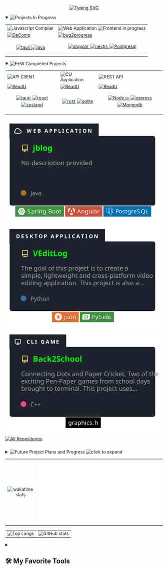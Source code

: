 <p align="center">
    <a href=""><img src="https://readme-typing-svg.demolab.com?font=Fira+Code&weight=100&size=22&duration=1000&pause=800&color=47F718&center=true&vCenter=true&random=false&width=500&lines=%E2%9C%8B+I+am+Sahriar+Nur+Nahin;%F0%9F%8C%B1+Currently+Learning%3A+GoLang;%F0%9F%9B%A0%EF%B8%8F+Working+on%3A+Dacomp(Java);%F0%9F%91%8D+interested+in+Open+Source;...+and+Cryptography;%F0%9F%A7%AD++Hobby%3A+Creative+Coding%2C+Writing;%F0%9F%92%8C+I+love+building+new+things" alt="Typing SVG" /></a>
</p>

<details open>
    <summary>
        <img
            src="https://custom-icon-badges.demolab.com/badge/Projects_In_Progress-47A248?style=for-the-badge&logo=book&logoColor=blue"
            alt="Projects In Progress"
        />
    </summary>
    <table width="1px">
        <tr>
            <td>
                <img
                    src="https://custom-icon-badges.demolab.com/badge/Compiler-1F222E?style=for-the-badge&logo=command&logoColor=white"
                    alt="Javascript Compiler"
                />
            </td>
            <td>
                <img
                    src="https://custom-icon-badges.demolab.com/badge/Web_Application-1F222E?style=for-the-badge&logo=command&logoColor=white"
                    alt="Web Application"
                />
                <img
                    src="https://custom-icon-badges.demolab.com/badge/Frontend_in_progress-red.svg"
                    alt="Frontend in progress"
                />
            </td>
        </tr>
        <tr>
            <td>
                <div>
                    <a href="https://github.com/snh1999/dacomp">
                        <img
                            width="278"
                            src="https://denvercoder1-github-readme-stats.vercel.app/api/pin/?username=snh1999&repo=dacomp&theme=dark&bg_color=1F222E&title_color=00FF00&hide_border=true&icon_color=F8D866&show_icons=true"
                            alt="DaComp"
                        />
                    </a>
                </div>
            </td>
            <td>
                <a href="https://github.com/snh1999/bug2progress">
                    <img
                        width="278"
                        src="https://denvercoder1-github-readme-stats.vercel.app/api/pin/?username=snh1999&repo=bug2progress&theme=dark&bg_color=1F222E&title_color=00FF00&hide_border=true&icon_color=F8D866&show_icons=true"
                        alt="bug2progress"
                    />
                </a>
            </td>
        </tr>
        <tr>
            <td>
                <p align="center">
                    <a href="#">
                        <img
                            alt="tauri"
                            src="https://custom-icon-badges.demolab.com/badge/Dotnet-blue.svg?logo=dotnet&logoColor=white"
                        />
                    </a>
                    <a href="https://react.dev">
                        <img alt="java" src="https://custom-icon-badges.demolab.com/badge/java-orange.svg?logo=java" />
                    </a>
                </p>
            </td>
            <td>
                <p align="center">
                    <a href="https://angular.io/">
                        <img
                            style="margin-left: 2px; margin-bottom: 5px"
                            alt="angular"
                            src="https://custom-icon-badges.demolab.com/badge/Angular-red.svg?logo=angular"
                        />
                    </a>
                    <a href="https://nestjs.com/">
                        <img
                            style="margin-left: 2px; margin-bottom: 5px"
                            alt="nestjs"
                            src="https://custom-icon-badges.demolab.com/badge/NestJS-grey.svg?logo=nestjs"
                        />
                    </a>
                    <a href="https://www.postgresql.org/">
                        <img
                            style="margin-left: 2px; margin-bottom: 5px"
                            alt="Postgresql"
                            src="https://custom-icon-badges.demolab.com/badge/PostgreSQL-blue.svg?logo=postgresql&logoColor=white"
                        />
                    </a>
                </p>
            </td>
        </tr>
    </table>
</details>

<details open>
    <summary>
        <img
            src="https://custom-icon-badges.demolab.com/badge/Completed_Projects-47A248?style=for-the-badge&logo=check&logoColor=white"
            alt=" FEW Completed Projects"
        />
    </summary>
    <div>
        <table width="1px">
            <tr>
                <td>
                    <img
                        src="https://custom-icon-badges.demolab.com/badge/API_CLIENT-1F222E?style=for-the-badge&logo=check-circle&logoColor=white"
                        alt="API ClIENT"
                    />
                </td>
                <td>
                    <img
                        src="https://custom-icon-badges.demolab.com/badge/CLI_Application-1F222E?style=for-the-badge&logo=terminal&logoColor=white"
                        alt="CLI Application"
                    />
                </td>
                <td>
                    <img
                        src="https://custom-icon-badges.demolab.com/badge/REST_API-1F222E?style=for-the-badge&logo=bookmark&logoColor=white"
                        alt="REST API"
                    />
                </td>
            </tr>
            <tr>
                <td>
                    <a href="https://github.com/snh1999/catest">
                        <img
                            width="278"
                            src="https://denvercoder1-github-readme-stats.vercel.app/api/pin/?username=snh1999&repo=catest&theme=dark&bg_color=1F222E&title_color=00FF00&hide_border=true&icon_color=F8D866&show_icons=true"
                            alt="ReadU"
                        />
                    </a>
                </td>
                <td>
                    <a href="https://github.com/snh1999/cmd_cat">
                        <img
                            width="278"
                            src="https://denvercoder1-github-readme-stats.vercel.app/api/pin/?username=snh1999&repo=cmd_cat&theme=dark&bg_color=1F222E&title_color=00FF00&hide_border=true&icon_color=F8D866&show_icons=true"
                            alt="ReadU"
                        />
                    </a>
                </td>
                <td>
                    <a href="https://github.com/snh1999/ReadU">
                        <img
                            width="278"
                            src="https://denvercoder1-github-readme-stats.vercel.app/api/pin/?username=snh1999&repo=ReadU&theme=dark&bg_color=1F222E&title_color=00FF00&hide_border=true&icon_color=F8D866&show_icons=true"
                            alt="ReadU"
                        />
                    </a>
                </td>
            </tr>
            <tr>
                <td>
                    <p align="center">
                        <a href="https://tauri.app/">
                            <img
                                style="margin-left: 2px; margin-bottom: 5px"
                                alt="tauri"
                                src="https://custom-icon-badges.demolab.com/badge/Tauri-blue.svg?logo=tauri&logoColor=yellow"
                            />
                        </a>
                        <a href="https://react.dev">
                            <img
                                style="margin-left: 2px; margin-bottom: 5px"
                                alt="react"
                                src="https://custom-icon-badges.demolab.com/badge/React-grey.svg?logo=react"
                            />
                        </a>
                        <a href="https://www.typescriptlang.org/">
                            <img
                                style="margin-left: 2px; margin-bottom: 5px"
                                alt="zustand"
                                src="https://custom-icon-badges.demolab.com/badge/Zustand-teal.svg"
                            />
                        </a>
                    </p>
                </td>
                <td>
                    <p align="center">
                        <a href="https://www.rust-lang.org/">
                            <img
                                style="margin-left: 2px; margin-bottom: 5px"
                                alt="rust"
                                src="https://custom-icon-badges.demolab.com/badge/Rust-black.svg?logo=rust"
                            />
                        </a>
                        <a href="https://github.com/rusqlite/rusqlite">
                            <img
                                style="margin-left: 2px; margin-bottom: 5px"
                                alt="sqlite"
                                src="https://custom-icon-badges.demolab.com/badge/Rusqlite-aquamarine.svg?logo=sqlite"
                            />
                        </a>
                    </p>
                </td>
                <td>
                    <p align="center">
                        <a href="https://nodejs.org/">
                            <img
                                style="margin-left: 2px; margin-bottom: 5px"
                                alt="Node.js"
                                src="https://custom-icon-badges.demolab.com/badge/Node.js-339933?logo=node.js&logoColor=white"
                            />
                        </a>
                        <a href="https://expressjs.com/">
                            <img
                                style="margin-left: 2px; margin-bottom: 5px"
                                alt="express"
                                src="https://custom-icon-badges.demolab.com/badge/Express-000000?logo=express&logoColor=white"
                            />
                        </a>
                        <a href="https://www.mongodb.com/">
                            <img
                                style="margin-left: 2px; margin-bottom: 5px"
                                alt="Mongodb"
                                src="https://custom-icon-badges.demolab.com/badge/MongoDB-47A248?logo=mongodb&logoColor=white"
                            />
                        </a>
                    </p>
                </td>
            </tr>
        </table>
        <a href="https://github.com/snh1999/jblog">
            <img
                src="./images/jblog.svg"
                alt="jblog"
            />
        </a>
        <!-- <div style="width: fit-content; display: inline-block">
            <span style="display: flex; margin-bottom: -5px">
                <img
                    src="https://custom-icon-badges.demolab.com/badge/Web_Application-1F222E?style=for-the-badge&logo=cloud&logoColor=white"
                    alt="Web Application"
                />
            </span>
            <a href="https://github.com/snh1999/jblog">
                <img
                    width="278"
                    src="https://denvercoder1-github-readme-stats.vercel.app/api/pin/?username=snh1999&repo=jblog&theme=dark&bg_color=1F222E&title_color=00FF00&hide_border=true&icon_color=F8D866&show_icons=true"
                    alt="Back2School"
                />
            </a>
            <span style="display: flex; justify-content: center">
                <a href="https://spring.io/projects/spring-boot/">
                    <img
                        style="margin-left: 2px; margin-bottom: 5px"
                        alt="Spring Boot"
                        src="https://custom-icon-badges.demolab.com/badge/Spring_Boot-47A248?logo=springboot&logoColor=white"
                    />
                </a>
                <a href="https://angular.io/">
                    <img
                        style="margin-left: 2px; margin-bottom: 5px"
                        alt="angular"
                        src="https://custom-icon-badges.demolab.com/badge/Angular-red.svg?logo=angular"
                    />
                </a>
                <a href="https://www.postgresql.org/">
                    <img
                        style="margin-left: 2px; margin-bottom: 5px"
                        alt="Postgresql"
                        src="https://custom-icon-badges.demolab.com/badge/PostgreSQL-blue.svg?logo=postgresql&logoColor=white"
                    />
                </a>
            </span>
        </div> -->
        <a href="https://github.com/snh1999/VEditLog">
            <img
                src="./images/veditlog.svg"
                alt="Javascript Compiler"
            />
        </a>
        <!-- <div style="width: fit-content; display: inline-block">
            <span style="display: flex; margin-bottom: -5px">
                <img
                    src="https://custom-icon-badges.demolab.com/badge/Desktop_Application-1F222E?style=for-the-badge&logo=monitor&logoColor=white"
                    alt="Desktop Application"
                />
            </span>
            <a href="https://github.com/snh1999/VEditLog">
                <img
                    width="278"
                    src="https://denvercoder1-github-readme-stats.vercel.app/api/pin/?username=snh1999&repo=VEditLog&theme=dark&bg_color=1F222E&title_color=00FF00&hide_border=true&icon_color=F8D866&show_icons=true"
                    alt="VEditLog"
                />
            </a>
            <span style="display: flex; justify-content: center">
                <a href="">
                    <img
                        style="margin-left: 2px; margin-bottom: 5px"
                        alt="sqlite"
                        src="https://custom-icon-badges.demolab.com/badge/json-orange.svg?logo=json"
                    />
                </a>
                <a href="https://pypi.org/project/PySide/">
                    <img
                        style="margin-left: 2px; margin-bottom: 5px"
                        alt="Pyside6"
                        src="https://custom-icon-badges.demolab.com/badge/PySide-47A248?logo=qt&logoColor=white"
                    />
                </a>
            </span>
        </div> -->
        <a href="https://github.com/snh1999/Back2School">
            <img
                src="./images/back2school.svg"
                alt="back2school"
            />
        </a>
        <!-- <div style="width: fit-content; display: inline-block">
            <span style="display: flex; margin-bottom: -5px">
                <img
                    src="https://custom-icon-badges.demolab.com/badge/CLI_GAME-1F222E?style=for-the-badge&logo=airplay&logoColor=white"
                    alt="CLI Game"
                />
            </span>
            <a href="https://github.com/snh1999/Back2School">
                <img
                    width="278"
                    src="https://denvercoder1-github-readme-stats.vercel.app/api/pin/?username=snh1999&repo=Back2School&theme=dark&bg_color=1F222E&title_color=00FF00&hide_border=true&icon_color=F8D866&show_icons=true"
                    alt="Back2School"
                />
            </a>
            <span style="display: flex; justify-content: center">
                <a href="">
                    <img
                        style="margin-left: 2px; margin-bottom: 5px"
                        alt="graphics.h"
                        src="https://custom-icon-badges.demolab.com/badge/graphics.h-black.svg"
                    />
                </a>
            </span> -->
        </div>
    </div>
    <a href="https://github.com/snh1999?tab=repositories&q=&type=&language=&sort=names">
        <span style="display: flex; margin-bottom: -5px">
            <img
                src="https://custom-icon-badges.demolab.com/badge/All_Repositories-1F222E?style=for-the-badge&logo=arrow-down&logoColor=white"
                alt="All Repositories"
            />
        </span>
    </a>

</details>

<details style="margin-top:30px" close>
    <summary>
        <img
            src="https://custom-icon-badges.demolab.com/badge/Future_Project_Plans_and_Progress-grey?style=for-the-badge"
            alt="Future Project Plans and Progress"
        />
        <img
            height="20px"
            src="https://custom-icon-badges.demolab.com/badge/click_to_expand-777777.svg"
            alt="click to expand"
        />
    </summary>
    <ul>
        <li>
            <img
                src="https://custom-icon-badges.demolab.com/badge/T9_Android-brown?style=for-the-badge"
                alt="T9 Android"
            />
            <i>Planned Custom ROM for Button Smart phones</i>
        </li>
        This is probably my most ambitious idea so far, but smart button device is something I plan on using in future
        and the growing trend to live in the present gives me hope for this one. I will get started once I get my hands
        to one of those devices. I will most likely fork AOSP or lineageOS.
        <li style="margin-top: 10px">
            <img src="https://custom-icon-badges.demolab.com/badge/KidVid-green?style=for-the-badge" alt="KidVid" />
            <i> Mobile app to control (by parents) the content kids watch </i>
        </li>
        Not sure about how this will turn out, brainstrom attempt is pretty much on with this. I just am not comfortable
        seeing my kid cousin enjoying the cringe-fest from short video contents. I just want him to get some good
        entertainment as we did before all the competiton for attention become a thing.
        <li style="margin-top: 10px">
            <img
                src="https://custom-icon-badges.demolab.com/badge/Search_Red-grey?style=for-the-badge"
                alt="Search Red"
            />
            <i>App for finding blood donors available nearby.</i>
        </li>
        <li>
            <img
                src="https://custom-icon-badges.demolab.com/badge/typing_practice-grey?style=for-the-badge"
                alt="Typing Practice"
            />
            <i> Typing tutor adjusting on current performance analytics</i>
        </li>
        <li style="margin-top: 10px">
            <img
                src="https://custom-icon-badges.demolab.com/badge/latex_markdown_html-grey?style=for-the-badge"
                alt="Latex-Markdown-HTML"
            />
            <i>App to adjust and convert between markdown, tex and html files</i>
        </li>
        Only issue is Latex feels really hard to me 😶‍🌫️
        <li style="margin-top: 10px">
            <img src="https://custom-icon-badges.demolab.com/badge/hobbies-orange?style=for-the-badge" alt="Hobbies" />
            On another note, I am working on series of stories titled `Melancholy`, Planned to have 5 stories and an
            Ending novel
        </li>
    </ul>
</details>

|                                                                                                                                                                                                                                               |                                                  |
| :-------------------------------------------------------------------------------------------------------------------------------------------------------------------------------------------------------------------------------------------: | :----------------------------------------------: |
| ![wakatime stats](https://denvercoder1-github-readme-stats.vercel.app/api/wakatime?username=snh1999&api_domain=wakapi.dev&theme=chartreuse-dark&custom_title=Recent%20Stats%20from%20Wakapi&layout=compact&range=last_30_days&langs_count=10) | ![wakapi metrics](./metrics.plugin.wakatime.svg) |

|                                                                                                                                                                                                                              |                                                                                                                                                                                                                         |
| :--------------------------------------------------------------------------------------------------------------------------------------------------------------------------------------------------------------------------: | :---------------------------------------------------------------------------------------------------------------------------------------------------------------------------------------------------------------------: |
| ![Top Langs](https://denvercoder1-github-readme-stats.vercel.app/api/top-langs/?username=snh1999&layout=compact&langs_count=8&exclude_repo=ludo_project&theme=chartreuse-dark&custom_title=Language%20stats%20from%20github) | ![GitHub stats](https://denvercoder1-github-readme-stats.vercel.app/api?username=snh1999&hide=contribs,prs&count_private=true&show_icons=true&theme=chartreuse-dark&custom_title=Github%20Stats&exclude_repo=[snh1999]) |

<details close> 
  <summary><h2>🛠️ My Favorite Tools</h2></summary>
  <h3>Languages</h3>

  <p>
      <a href="https://github.com/search?q=user%3Asnh1999+language%3Abash"><img alt="Bash" src="https://img.shields.io/badge/Bash-121011.svg?logo=gnu-bash&logoColor=white"></a>
      <a href="https://github.com/search?q=user%3Asnh1999+language%3Ac"><img alt="C" src="https://custom-icon-badges.demolab.com/badge/C-03599C.svg?logo=c-in-hexagon&logoColor=white"></a>
      <a href="https://github.com/search?q=user%3Asnh1999+language%3Acsharp"><img alt="C#" src="https://custom-icon-badges.demolab.com/badge/C%23-68217A.svg?logo=cs2&logoColor=white"></a>
      <a href="https://github.com/search?q=user%3Asnh1999+language%3Acss"><img alt="CSS" src="https://img.shields.io/badge/CSS-1572B6.svg?logo=css3&logoColor=white"></a>
      <a href="https://github.com/search?q=user%3Asnh1999+language%3Ahtml"><img alt="HTML" src="https://img.shields.io/badge/HTML-E34F26.svg?logo=html5&logoColor=white"></a>
      <a href="https://github.com/search?q=user%3Asnh1999+language%3Ajava"><img alt="Java" src="https://custom-icon-badges.demolab.com/badge/Java-007396.svg?logo=java&logoColor=white"></a>
      <a href="https://github.com/search?q=user%3Asnh1999+language%3Ajavascript"><img alt="JavaScript" src="https://img.shields.io/badge/JavaScript-F7DF1E.svg?logo=javascript&logoColor=black"></a>
      <a href="https://github.com/search?q=user%3Asnh1999+language%3Atex"><img alt="LaTeX" src="https://img.shields.io/badge/LaTeX-008080.svg?logo=LaTeX&logoColor=white"></a>
      <a href="https://github.com/search?q=user%3Asnh1999+language%3Amarkdown"><img alt="Markdown" src="https://img.shields.io/badge/Markdown-000000.svg?logo=markdown&logoColor=white"></a>
      <a href="https://github.com/search?q=user%3Asnh1999+language%3Ajavascript"><img alt="Node.js" src="https://img.shields.io/badge/Node.js-43853D.svg?logo=node.js&logoColor=white"></a>
      <a href="https://github.com/search?q=user%3Asnh1999+language%3Apython"><img alt="Python" src="https://img.shields.io/badge/Python-14354C.svg?logo=python&logoColor=white"></a>
      <a href="https://github.com/search?q=user%3Asnh1999+language%3Arust"><img alt="Rust" src="https://custom-icon-badges.demolab.com/badge/Rust-orange.svg?logo=rust&logoColor=black"></a>
      <a href="https://github.com/search?q=user%3Asnh1999+language%3Asql"><img alt="SQL" src="https://custom-icon-badges.demolab.com/badge/SQL-025E8C.svg?logo=database&logoColor=white"></a>
      <a href="https://github.com/search?q=user%3Asnh1999+language%3AtypeScript"><img alt="TypeScript" src="https://img.shields.io/badge/TypeScript-007ACC.svg?logo=typescript&logoColor=white"></a>
  </p>

  <h3>Frameworks and Libraries</h3>

  <p>
      <a href="#"><img alt="Angular" src="https://img.shields.io/badge/Angular-red.svg?logo=angular&logoColor=white"></a>
      <a href="#"><img alt="Electron" src="https://img.shields.io/badge/Electron-20232e.svg?logo=electron&logoColor=white"></a>
      <a href="#"><img alt="Flutter" src="https://img.shields.io/badge/Flutter-teal.svg?logo=flutter"></a>
      <a href="#"><img alt="Express.js" src="https://img.shields.io/badge/Express.js-404d59.svg?logo=express&logoColor=white"></a>
      <a href="#"><img alt="Material Design" src="https://img.shields.io/badge/Material%20Design-0081CB.svg?logo=material-design&logoColor=white"></a>
      <a href="#"><img alt="NestJs" src="https://custom-icon-badges.demolab.com/badge/NestJS-grey.svg?logo=nestjs"></a>
      <a href="https://spring.io/projects/spring-boot/"> <img alt="Spring Boot" src="https://custom-icon-badges.demolab.com/badge/Spring_Boot-47A248?logo=springboot&logoColor=white" /> </a>
      <a href="https://tauri.app/"> <img alt="tauri" src="https://custom-icon-badges.demolab.com/badge/Tauri-blue.svg?logo=tauri&logoColor=yellow" /> </a>
      <a href="#"><img alt="React" src="https://img.shields.io/badge/React-20232a.svg?logo=react&logoColor=%2361DAFB"></a>
  </p>

  <h3> Databases and Tools</h3>

  <p>
      <a href="#"><img alt="GitHub Pages" src="https://img.shields.io/badge/GitHub%20Pages-327FC7.svg?logo=github&logoColor=white"></a>
      <a href="#"><img alt="MongoDB" src ="https://img.shields.io/badge/MongoDB-4ea94b.svg?logo=mongodb&logoColor=white"></a>
      <a href="#"><img alt="MySQL" src="https://img.shields.io/badge/MySQL-00f.svg?logo=mysql&logoColor=white"></a>
      <a href="#"><img alt="Obsidian" src="https://img.shields.io/badge/Obsidian-purple.svg?logo=obsidian&logoColor=white"></a>
      <a href="#"><img alt="PostgreSQL" src ="https://img.shields.io/badge/PostgreSQL-316192.svg?logo=postgresql&logoColor=white"></a>
      <a href="#"><img alt="Processing" src="https://img.shields.io/badge/Processing-00979D.svg?logo=p5js&logoColor=white"></a>
      <a href="#"><img alt="SQLite" src ="https://img.shields.io/badge/SQLite-07405e.svg?logo=sqlite&logoColor=white"></a>
      <a href="#"><img alt="Adobe" src="https://img.shields.io/badge/Adobe%20Premiere Pro-violet.svg?logo=adobe&logoColor=white"></a>
      <a href="#"><img alt="Android Studio" src="https://img.shields.io/badge/Android%20Studio-008678.svg?logo=android-studio&logoColor=white"></a>
      <a href="#"><img alt="Audacity" src="https://img.shields.io/badge/-Audacity-0000CC?logo=audacity&logoColor=white"></a>
      <a href="#"><img alt="Brave" src="https://img.shields.io/badge/-Brave-FB542B?logo=brave&logoColor=white"></a>
      <a href="#"><img alt="Discord" src="https://img.shields.io/badge/-Discord-5865F2.svg?logo=discord&logoColor=white"></a>
      <a href="#"><img alt="Git" src="https://img.shields.io/badge/Git-F05033.svg?logo=git&logoColor=white"></a>
      <a href="#"><img alt="Neovim" src="https://img.shields.io/badge/LunarVim-teal.svg?logo=neovim&logoColor=white"></a>
      <a href="#"><img alt="Manjaro" src="https://img.shields.io/badge/Manjaro%20Linux-1793D1.svg?logo=manjaro&logoColor=white"></a>
      <a href="#"><img alt="OBS Studio" src="https://img.shields.io/badge/-OBS-302E31?logo=obs-studio&logoColor=white"></a>
      <a href="#"><img alt="Postman" src="https://img.shields.io/badge/Postman-FF6C37?logo=postman&logoColor=white"></a>
      <a href="#"><img alt="SonarLint" src="https://img.shields.io/badge/-SonarLint-CB2029?logo=sonarlint&logoColor=white"></a>
      <a href="#"><img alt="Visual Studio Code" src="https://img.shields.io/badge/Visual%20Studio%20Code-0078d7.svg?logo=visual-studio-code&logoColor=white"></a>
  </p>
</details>
